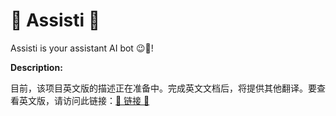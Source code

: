 # 🤖 Assisti 🤖

Assisti is your assistant AI bot 😉🤖!

**Description:**

目前，该项目英文版的描述正在准备中。完成英文文档后，将提供其他翻译。要查看英文版，请访问此链接：[🔗 链接 🔗](../English/ReadMe.md)
